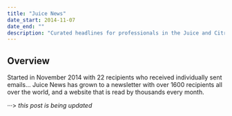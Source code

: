 ```yaml
---
title: "Juice News"
date_start: 2014-11-07
date_end: ""
description: "Curated headlines for professionals in the Juice and Citrus industry."
---
```


## Overview

Started in November 2014 with 22 recipients who received individually sent emails... Juice News has grown to a newsletter with over 1600 recipients all over the world, and a website that is read by thousands every month.

···> *this post is being updated*